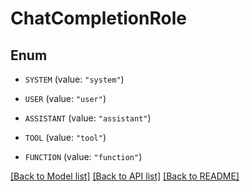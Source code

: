 # ChatCompletionRole

## Enum


* `SYSTEM` (value: `"system"`)

* `USER` (value: `"user"`)

* `ASSISTANT` (value: `"assistant"`)

* `TOOL` (value: `"tool"`)

* `FUNCTION` (value: `"function"`)


[[Back to Model list]](../README.md#documentation-for-models) [[Back to API list]](../README.md#documentation-for-api-endpoints) [[Back to README]](../README.md)


